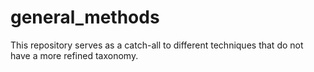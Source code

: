 # general_methods
This repository serves as a catch-all to different techniques that do not have a more refined taxonomy. 
